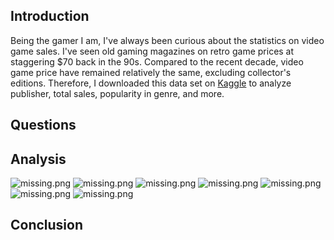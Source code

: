 ## Introduction
Being the gamer I am, I've always been curious about the statistics on video game sales. I've seen old gaming magazines on retro game prices at staggering $70 back in the 90s. Compared to the recent decade, video game price have remained relatively the same, excluding collector's editions. Therefore, I downloaded this data set on [Kaggle](kaggle.com) to analyze publisher, total sales, popularity in genre, and more.
## Questions

## Analysis

<img src="./figure/TopPublisher.png" alt="missing.png"> 
<img src="./figure/GlobalSalePerYear-1.png" alt="missing.png"> 
<img src="./figure/Growth-1.png" alt="missing.png"> 
<img src="./figure/globalbyGenre-1.png" alt="missing.png"> 
<img src="./figure/NAbyGenre-1.png" alt="missing.png"> 
<img src="./figure/Platform.png" alt="missing.png"> 
<img src="./figure/TopSales.png" alt="missing.png"> 

## Conclusion
